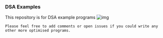 ### DSA Examples
This repository is for DSA example programs
![img](https://github.com/lahirukawijes/work/blob/master/img/dsa.png)

```
Please feel free to add comments or open issues if you could write any other more optimised programs.
```
